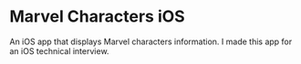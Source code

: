 # Marvel Characters iOS

An iOS app that displays Marvel characters information.
I made this app for an iOS technical interview.
